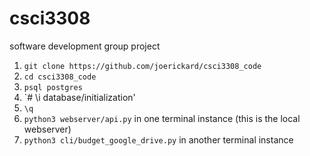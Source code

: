 # csci3308
software development group project

1. `git clone https://github.com/joerickard/csci3308_code`
1. `cd csci3308_code`
1. `psql postgres`
1. `# \i database/initialization'
1. `\q`
1. `python3 webserver/api.py` in one terminal instance (this is the local webserver)
1. `python3 cli/budget_google_drive.py`  in another terminal instance

